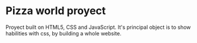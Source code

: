 # Pizza world proyect

Proyect built on HTML5, CSS and JavaScript. It's principal object is to show habilities with css, by building a whole website.
